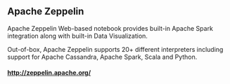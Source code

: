 ## Apache Zeppelin

Apache Zeppelin Web-based notebook provides built-in Apache Spark integration along with built-in Data Visualization.

Out-of-box, Apache Zeppelin supports 20+ different interpreters including support for Apache Cassandra, Apache Spark, Scala and Python.

#### http://zeppelin.apache.org/
